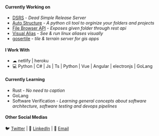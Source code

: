   
#### Currently Working on
* [DSRS](https://github.com/shakg/dsrs) - *Dead Simple Release Server*
* [Auto Structure](https://github.com/shakg/AutoStructure) - *A python cli tool to orginize your folders and projects*
* [File Browser API](https://github.com/shakg/file-browser-api) - *Exposes given folder through rest api*
* [Visual Alias](https://github.com/shakg/visual-alias) - *See & run linux aliases visually*
* [gosertile](https://github.com/shakg/gosertile) - *tile & terrain server for gis apps*


#### I Work With
* ☁ netlify | heroku 
* 💻 Python | C# | Js | Ts | Python | Vue | Angular | electronjs | GoLang

#### Currently Learning
* Rust - *No need to caption*
* GoLang
* Software Verification - *Learning general concepts about software architecture, software testing and devops pipelines*

#### Other Social Medias
🐦 [Twitter](https://twitter.com/ishakgonul1) | 💼 [LinkedIn](https://www.linkedin.com/in/ishak-g%C3%B6n%C3%BCl-302004130/) | 📧 [Email](mailto:ishakgonulgb@gmail.com)

